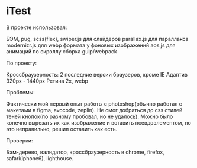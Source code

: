 # iTest
В проекте использовал:

БЭМ,
pug,
scss(flex),
swiper.js для слайдеров
parallax.js для параллакса
modernizr.js для webp формата у фоновых изображений
aos.js для анимаций по скроллу
сборка gulp/webpack

По проекту: 

Кроссбраузерность: 2 последние версии браузеров, кроме IE
Адаптив 320px - 1440px
Ретина 2х, webp

Проблемы:

Фактически мой первый опыт работы с photoshop(обычно работал с макетами в figma, avocode, zeplin).
Не смог добраться до css стилей теней кнопок(по разному пробовал, но не удалось). Можно было конечно вырезать их как изображение и вставить псевдоэлементом, но это неправильно, решил оставить как есть.

Проверки:

Бэм-дерево, валидатор, кроссбраузерность в chrome, firefox, safari(iphone6), lighthouse.

